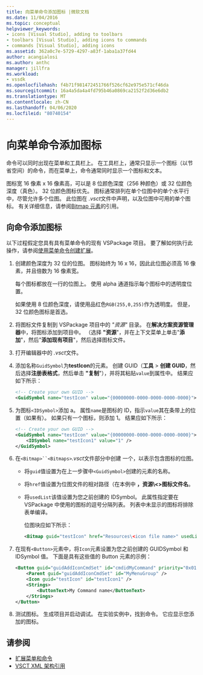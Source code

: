 ```yaml
---
title: 向菜单命令添加图标 |微软文档
ms.date: 11/04/2016
ms.topic: conceptual
helpviewer_keywords:
- icons [Visual Studio], adding to toolbars
- toolbars [Visual Studio], adding icons to commands
- commands [Visual Studio], adding icons
ms.assetid: 362a0c7e-5729-4297-a83f-1aba1a37fd44
author: acangialosi
ms.author: anthc
manager: jillfra
ms.workload:
- vssdk
ms.openlocfilehash: f4b71f981472451766f526cf62e975e571cf46da
ms.sourcegitcommit: 16a4a5da4a4fd795b46a0869ca2152f2d36e6db2
ms.translationtype: MT
ms.contentlocale: zh-CN
ms.lasthandoff: 04/06/2020
ms.locfileid: "80740154"
---
```

# <a name="add-icons-to-menu-commands"></a>向菜单命令添加图标
命令可以同时出现在菜单和工具栏上。 在工具栏上，通常只显示一个图标（以节省空间）的命令，而在菜单上，命令通常同时显示一个图标和文本。

 图标宽 16 像素 x 16 像素高，可以是 8 位颜色深度（256 种颜色）或 32 位颜色深度（真色）。 32 位颜色图标优先。 图标通常排列在单个位图中的单个水平行中，尽管允许多个位图。 此位图在 *.vsct*文件中声明，以及位图中可用的单个图标。 有关详细信息，请参阅[Bitmap 元素](../extensibility/bitmaps-element.md)的引用。

## <a name="add-an-icon-to-a-command"></a>向命令添加图标
 以下过程假定您具有具有菜单命令的现有 VSPackage 项目。 要了解如何执行此操作，请参阅[使用菜单命令创建扩展](../extensibility/creating-an-extension-with-a-menu-command.md)。

1. 创建颜色深度为 32 位的位图。 图标始终为 16 x 16，因此此位图必须高 16 像素，并且倍数为 16 像素宽。

     每个图标都放在一行的位图上。 使用 alpha 通道指示每个图标中的透明度位置。

     如果使用 8 位颜色深度，请使用品红色`RGB(255,0,255)`作为透明度。 但是，32 位颜色图标是首选。

2. 将图标文件复制到 VSPackage 项目中的 *"资源"* 目录。 在**解决方案资源管理器**中，将图标添加到项目中。 （选择 **"资源**"，并在上下文菜单上单击"**添加**"，然后"**添加现有项目**"，然后选择图标文件。

3. 打开编辑器中的 *.vsct*文件。

4. 添加名称`GuidSymbol`为**testIcon**的元素。 创建 GUID（**工具** > **创建 GUID**，然后选择**注册表格式**，然后单击 **"复制**"），并将其粘贴`value`到属性中。 结果应如下所示：

    ```xml
    <!-- Create your own GUID -->
    <GuidSymbol name="testIcon" value="{00000000-0000-0000-0000-0000}">
    ```

5. 为图标`<IDSymbol>`添加 a。 属性`name`是图标的 ID，指示`value`其在条带上的位置（如果有）。 如果只有一个图标，则添加 1。 结果应如下所示：

    ```xml
    <!-- Create your own GUID -->
    <GuidSymbol name="testIcon" value="{00000000-0000-0000-0000-0000}">
        <IDSymbol name="testIcon1" value="1" />
    </GuidSymbol>
    ```

6. 在`<Bitmap>``<Bitmaps>`*.vsct*文件部分中创建 一个，以表示包含图标的位图。

    - 将`guid`值设置为在上一步骤中`<GuidSymbol>`创建的元素的名称。

    - 将`href`值设置为位图文件的相对路径（在本例中 **，资源\\<\>图标文件名**。

    - 将`usedList`该值设置为您之前创建的 IDSymbol。 此属性指定要在 VSPackage 中使用的图标的逗号分隔列表。 列表中未显示的图标将排除表单编译。

         位图块应如下所示：

        ```xml
        <Bitmap guid="testIcon" href="Resources\<icon file name>" usedList="testIcon1"/>
        ```

7. 在现有`<Button>`元素中，将`Icon`元素设置为您之前创建的 GUIDSymbol 和 IDSymbol 值。 下面是具有这些值的 Button 元素的示例：

    ```xml
    <Button guid="guidAddIconCmdSet" id="cmdidMyCommand" priority="0x0100" type="Button">
        <Parent guid="guidAddIconCmdSet" id="MyMenuGroup" />
        <Icon guid="testIcon" id="testIcon1" />
        <Strings>
            <ButtonText>My Command name</ButtonText>
        </Strings>
    </Button>
    ```

8. 测试图标。 生成项目并启动调试。 在实验实例中，找到命令。 它应显示您添加的图标。

## <a name="see-also"></a>请参阅
- [扩展菜单和命令](../extensibility/extending-menus-and-commands.md)
- [VSCT XML 架构引用](../extensibility/vsct-xml-schema-reference.md)
